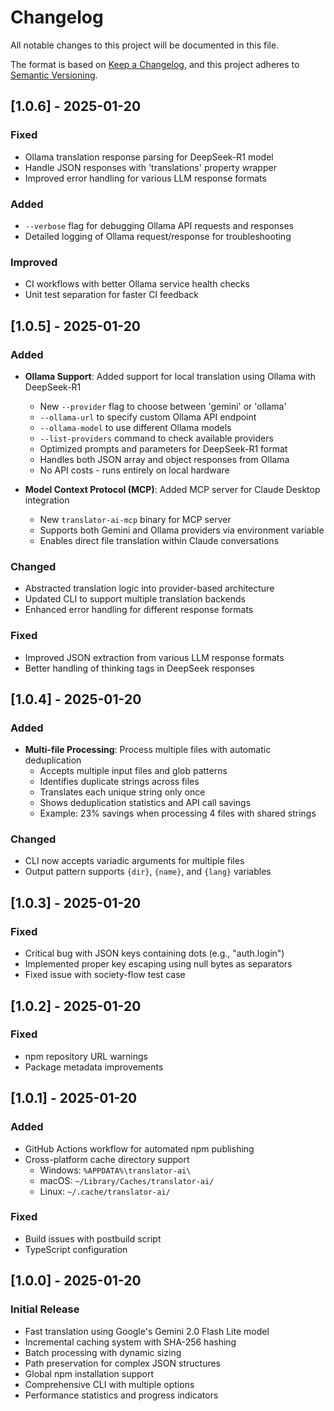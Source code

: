 # Changelog

All notable changes to this project will be documented in this file.

The format is based on [Keep a Changelog](https://keepachangelog.com/en/1.0.0/),
and this project adheres to [Semantic Versioning](https://semver.org/spec/v2.0.0.html).

## [1.0.6] - 2025-01-20

### Fixed
- Ollama translation response parsing for DeepSeek-R1 model
- Handle JSON responses with 'translations' property wrapper
- Improved error handling for various LLM response formats

### Added
- `--verbose` flag for debugging Ollama API requests and responses
- Detailed logging of Ollama request/response for troubleshooting

### Improved
- CI workflows with better Ollama service health checks
- Unit test separation for faster CI feedback

## [1.0.5] - 2025-01-20

### Added
- **Ollama Support**: Added support for local translation using Ollama with DeepSeek-R1
  - New `--provider` flag to choose between 'gemini' or 'ollama'
  - `--ollama-url` to specify custom Ollama API endpoint
  - `--ollama-model` to use different Ollama models
  - `--list-providers` command to check available providers
  - Optimized prompts and parameters for DeepSeek-R1 format
  - Handles both JSON array and object responses from Ollama
  - No API costs - runs entirely on local hardware

- **Model Context Protocol (MCP)**: Added MCP server for Claude Desktop integration
  - New `translator-ai-mcp` binary for MCP server
  - Supports both Gemini and Ollama providers via environment variable
  - Enables direct file translation within Claude conversations

### Changed
- Abstracted translation logic into provider-based architecture
- Updated CLI to support multiple translation backends
- Enhanced error handling for different response formats

### Fixed
- Improved JSON extraction from various LLM response formats
- Better handling of thinking tags in DeepSeek responses

## [1.0.4] - 2025-01-20

### Added
- **Multi-file Processing**: Process multiple files with automatic deduplication
  - Accepts multiple input files and glob patterns
  - Identifies duplicate strings across files
  - Translates each unique string only once
  - Shows deduplication statistics and API call savings
  - Example: 23% savings when processing 4 files with shared strings

### Changed
- CLI now accepts variadic arguments for multiple files
- Output pattern supports `{dir}`, `{name}`, and `{lang}` variables

## [1.0.3] - 2025-01-20

### Fixed
- Critical bug with JSON keys containing dots (e.g., "auth.login")
- Implemented proper key escaping using null bytes as separators
- Fixed issue with society-flow test case

## [1.0.2] - 2025-01-20

### Fixed
- npm repository URL warnings
- Package metadata improvements

## [1.0.1] - 2025-01-20

### Added
- GitHub Actions workflow for automated npm publishing
- Cross-platform cache directory support
  - Windows: `%APPDATA%\translator-ai\`
  - macOS: `~/Library/Caches/translator-ai/`
  - Linux: `~/.cache/translator-ai/`

### Fixed
- Build issues with postbuild script
- TypeScript configuration

## [1.0.0] - 2025-01-20

### Initial Release
- Fast translation using Google's Gemini 2.0 Flash Lite model
- Incremental caching system with SHA-256 hashing
- Batch processing with dynamic sizing
- Path preservation for complex JSON structures
- Global npm installation support
- Comprehensive CLI with multiple options
- Performance statistics and progress indicators